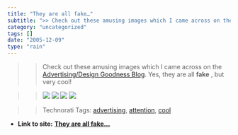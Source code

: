 ```yaml
---
title: "They are all fake…"
subtitle: ">> Check out these amusing images which I came across on the"
category: "uncategorized"
tags: []
date: "2005-12-09"
type: "rain"
---
```

>>

>> Check out these amusing images which I came across on the
[Advertising/Design Goodness
Blog](<http://www.frederiksamuel.com/blog/2005/12/truck-art.html>). Yes, they
are all **fake** , but very cool!

>>

>> ![](https://i0.wp.com/static.flickr.com/18/70534639_53d9e55d46.jpg?w=584)
![](https://i0.wp.com/static.flickr.com/18/70534587_9eeae9ddc7.jpg?w=584)
![](https://i0.wp.com/static.flickr.com/18/70534558_c8d1d8e05c.jpg?w=584)
![](https://i0.wp.com/static.flickr.com/35/70534535_007b2ac346.jpg?w=584)

>>

>> Technorati Tags:
[advertising](<http://www.technorati.com/tag/advertising>),
[attention](<http://www.technorati.com/tag/attention>),
[cool](<http://www.technorati.com/tag/cool>)


* **Link to site:** **[They are all fake…](None)**